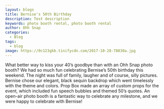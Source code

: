 ```yaml
---
layout: blogs
title: Bernise's 50th Birthday
description: Test description
keywords: photo booth rental, photo booth rental
author: Ohh Snap
categories:
  - Blog
tags:
  - blog
image: https://0c123gkb.tinifycdn.com/2017-10-28-78830a.jpg
---
```

What better way to kiss your 40’s goodbye than with an Ohh Snap photo booth? We had so much fun celebrating Bernise’s 50th birthday this weekend. The night was full of family, laugher and of course, silly pictures. Bernise chose our elegant, black sequin backdrop which went timelessly with the theme and colors. Prop Box made an array of custom props for the event, which included fun speech bubbles and themed 50’s quotes. An open-air photo booth is a fantastic way to celebrate any milestone, and we were happy to celebrate with Bernise\!
